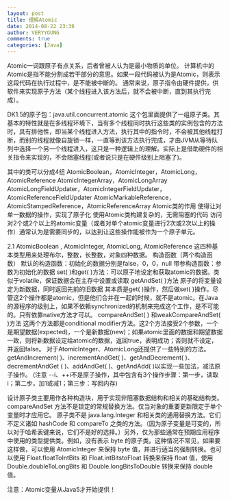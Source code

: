```yaml
---
layout: post
title: 理解Atomic
date: 2014-08-22 23:36
author: VERYYOUNG
comments: true
categories: [Java]
---
```

Atomic一词跟原子有点关系，后者曾被人认为是最小物质的单位。
计算机中的Atomic是指不能分割成若干部分的意思。如果一段代码被认为是Atomic，则表示这段代码在执行过程中，是不能被中断的。
通常来说，原子指令由硬件提供，供软件来实现原子方法（某个线程进入该方法后，就不会被中断，直到其执行完成）。

DK1.5的原子包：java.util.concurrent.atomic
这个包里面提供了一组原子类。其基本的特性就是在多线程环境下，当有多个线程同时执行这些类的实例包含的方法时，具有排他性，即当某个线程进入方法，执行其中的指令时，不会被其他线程打断，而别的线程就像自旋锁一样，一直等到该方法执行完成，才由JVM从等待队列中选择一个另一个线程进入，这只是一种逻辑上的理解。实际上是借助硬件的相关指令来实现的，不会阻塞线程(或者说只是在硬件级别上阻塞了)。

其中的类可以分成4组
AtomicBoolean，AtomicInteger，AtomicLong，AtomicReference
AtomicIntegerArray，AtomicLongArray
AtomicLongFieldUpdater，AtomicIntegerFieldUpdater，AtomicReferenceFieldUpdater
AtomicMarkableReference，AtomicStampedReference，AtomicReferenceArray
Atomic类的作用
使得让对单一数据的操作，实现了原子化
使用Atomic类构建复杂的，无需阻塞的代码
访问对2个或2个以上的atomic变量（或者对单个atomic变量进行2次或2次以上的操作）通常认为是需要同步的，以达到让这些操作能被作为一个原子单元。

2.1 AtomicBoolean , AtomicInteger, AtomicLong, AtomicReference
这四种基本类型用来处理布尔，整数，长整数，对象四种数据。
构造函数（两个构造函数）
默认的构造函数：初始化的数据分别是false，0，0，null
带参构造函数：参数为初始化的数据
set( )和get( )方法：可以原子地设定和获取atomic的数据。类似于volatile，保证数据会在主存中设置或读取
getAndSet( )方法
原子的将变量设定为新数据，同时返回先前的旧数据
其本质是get( )操作，然后做set( )操作。尽管这2个操作都是atomic，但是他们合并在一起的时候，就不是atomic。在Java的源程序的级别上，如果不依赖synchronized的机制来完成这个工作，是不可能的。只有依靠native方法才可以。
compareAndSet( ) 和weakCompareAndSet( )方法
这两个方法都是conditional modifier方法。这2个方法接受2个参数，一个是期望数据(expected)，一个是新数据(new)；如果atomic里面的数据和期望数据一致，则将新数据设定给atomic的数据，返回true，表明成功；否则就不设定，并返回false。
对于AtomicInteger、AtomicLong还提供了一些特别的方法。getAndIncrement( )、incrementAndGet( )、getAndDecrement( )、decrementAndGet ( )、addAndGet( )、getAndAdd( )以实现一些加法，减法原子操作。
(注意 --i、++i不是原子操作，其中包含有3个操作步骤：第一步，读取i；第二步，加1或减1；第三步：写回内存)


设计原子类主要用作各种构造块，用于实现非阻塞数据结构和相关的基础结构类。compareAndSet 方法不是锁定的常规替换方法。仅当对象的重要更新限定于单个 变量时才应用它。
原子类不是 java.lang.Integer 和相关类的通用替换方法。它们不定义诸如 hashCode 和 compareTo 之类的方法。（因为原子变量是可变的，所以对于哈希表键来说，它们不是好的选择。）另外，仅为那些通常在预期应用程序中使用的类型提供类。例如，没有表示 byte 的原子类。这种情况不常见，如果要这样做，可以使用 AtomicInteger 来保持 byte 值，并进行适当的强制转换。也可以使用 Float.floatToIntBits 和 Float.intBitstoFloat 转换来保持 float 值，使用 Double.doubleToLongBits 和 Double.longBitsToDouble 转换来保持 double 值。


注意：Atomic变量从Java5才开始提供！
